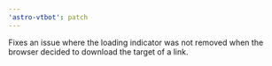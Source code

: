 ```yaml
---
'astro-vtbot': patch
---
```


Fixes an issue where the loading indicator was not removed when the browser decided to download the target of a link.

